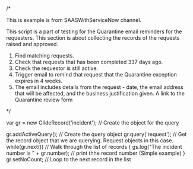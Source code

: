 /*

This is example is from SAASWithServiceNow channel.

This script is a part of testing for the Quarantine email reminders for the requesters.
This section is about collecting the records of the requests raised and approved.
1) Find matching requests.
2) Check that requests that has been completed 337 days ago.
3) Check the requestor is still active.
3) Trigger email to remind that request that the Quarantine exception expires in 4 weeks.
4) The email includes details from the request - date, the email address that will be affected, and the business justification given. A link to the Quarantine review form

*/

var gr = new GlideRecord('incident');  // Create the object for the query

gr.addActiveQuery();  // Create the query object
gr.query('request'); // Get the record object that we are querying. Request objects in this case.
while(gr.next())   // Walk through the list of records 
  {
	gs.log("The incident number is " + gr.number); // print thhe record number (Simple example)
  }
  gr.setNoCount;    // Loop to the next record in the list
